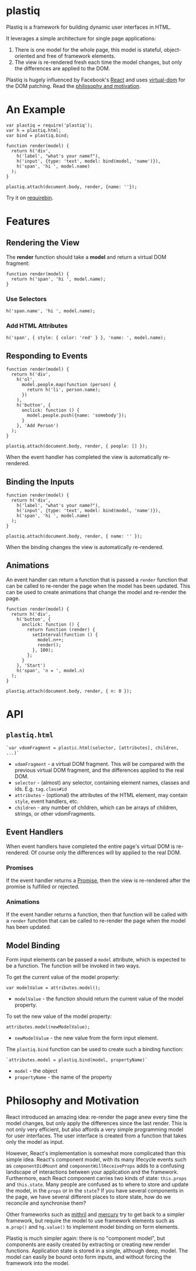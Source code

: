 # plastiq

Plastiq is a framework for building dynamic user interfaces in HTML.

It leverages a simple architecture for single page applications:

1. There is one model for the whole page, this model is stateful, object-oriented and free of framework elements.
2. The view is re-rendered fresh each time the model changes, but only the differences are applied to the DOM.

Plastiq is hugely influenced by Facebook's [React](http://facebook.github.io/react/) and uses [virtual-dom](https://github.com/Matt-Esch/virtual-dom) for the DOM patching. Read the [philosophy and motivation](#philosophy-and-motivation).

# An Example

    var plastiq = require('plastiq');
    var h = plastiq.html;
    var bind = plastiq.bind;

    function render(model) {
      return h('div',
        h('label', "what's your name?"),
        h('input', {type: 'text', model: bind(model, 'name')}),
        h('span', 'hi ', model.name)
      );
    }

    plastiq.attach(document.body, render, {name: ''});

Try it on [requirebin](http://requirebin.com/?gist=1980d666f79b4a78f035).

# Features

## Rendering the View

The **render** function should take a **model** and return a virtual DOM fragment:

    function render(model) {
      return h('span', 'hi ', model.name);
    }

### Use Selectors

    h('span.name', 'hi ', model.name);

### Add HTML Attributes

    h('span', { style: { color: 'red' } }, 'name: ', model.name);

## Responding to Events

    function render(model) {
      return h('div', 
        h('ol',
          model.people.map(function (person) {
            return h('li', person.name);
          })
        ),
        h('button', {
          onclick: function () {
            model.people.push({name: 'somebody'});
          }
        }, 'Add Person')
      );
    }

    plastiq.attach(document.body, render, { people: [] });

When the event handler has completed the view is automatically re-rendered.

## Binding the Inputs

    function render(model) {
      return h('div',
        h('label', "what's your name?"),
        h('input', {type: 'text', model: bind(model, 'name')}),
        h('span', 'hi ', model.name)
      );
    }

    plastiq.attach(document.body, render, { name: '' });

When the binding changes the view is automatically re-rendered.

## Animations

An event handler can return a function that is passed a `render` function that can be called to re-render the page when the model has been updated. This can be used to create animations that change the model and re-render the page.

    function render(model) {
      return h('div',
        h('button', {
          onclick: function () {
            return function (render) {
              setInterval(function () {
                model.n++;
                render();
              }, 100);
            };
          }
        }, 'Start')
        h('span', 'n = ', model.n)
      );
    }

    plastiq.attach(document.body, render, { n: 0 });

# API

## `plastiq.html`

    `var vdomFragment = plastic.html(selector, [attributes], children, ...)`

* `vdomFragment` - a virtual DOM fragment. This will be compared with the previous virtual DOM fragment, and the differences applied to the real DOM.
* `selector` - (almost) any selector, containing element names, classes and ids. E.g. `tag.class#id`
* `attributes` - (optional) the attributes of the HTML element, may contain `style`, event handlers, etc.
* `children` - any number of children, which can be arrays of children, strings, or other vdomFragments.

## Event Handlers

When event handlers have completed the entire page's virtual DOM is re-rendered. Of course only the differences will by applied to the real DOM.

### Promises

If the event handler returns a [Promise](https://promisesaplus.com/), then the view is re-rendered after the promise is fulfilled or rejected.

### Animations

If the event handler returns a function, then that function will be called with a `render` function that can be called to re-render the page when the model has been updated.

## Model Binding

Form input elements can be passed a `model` attribute, which is expected to be a function. The function will be invoked in two ways.

To get the current value of the model property:

    var modelValue = attributes.model();

* `modelValue` - the function should return the current value of the model property.

To set the new value of the model property:

    attributes.model(newModelValue);

* `newModelValue` - the new value from the form input element.

The `plastiq.bind` function can be used to create such a binding function:

    `attributes.model = plastiq.bind(model, propertyName)`

* `model` - the object
* `propertyName` - the name of the property

# Philosophy and Motivation

React introduced an amazing idea: re-render the page anew every time the model changes, but only apply the differences since the last render. This is not only very efficient, but also affords a very simple programming model for user interfaces. The user interface is created from a function that takes only the model as input.

However, React's implementation is somewhat more complicated than this simple idea. React's component model, with its many lifecycle events such as `componentDidMount` and `componentWillReceiveProps` adds to a confusing landscape of interactions between your application and the framework. Furthermore, each React component carries two kinds of state: `this.props` and `this.state`. Many people are confused as to where to store and update the model, in the `props` or in the `state`? If you have several components in the page, we have several different places to store state, how do we reconcile and synchronise them?

Other frameworks such as [mithril](http://lhorie.github.io/mithril/) and [mercury](https://github.com/Raynos/mercury) try to get back to a simpler framework, but require the model to use framework elements such as `m.prop()` and `hg.value()` to implement model binding on form elements.

Plastiq is much simpler again: there is no "component model", but components are easily created by extracting or creating new render functions. Application state is stored in a single, although deep, model. The model can easily be bound onto form inputs, and without forcing the framework into the model.
